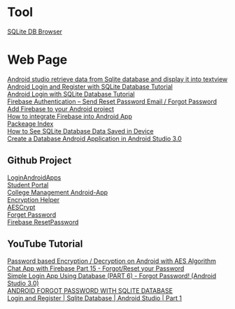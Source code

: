 # Tool
[SQLite DB Browser](https://sqlitebrowser.org/dl/)<br>

# Web Page
[Android studio retrieve data from Sqlite database and display it into textview](https://stackoverflow.com/questions/44876568/android-studio-retrieve-data-from-sqlite-database-and-display-it-into-textview/44884971)<br>
[Android Login and Register with SQLite Database Tutorial](http://www.androidtutorialshub.com/android-login-and-register-with-sqlite-database-tutorial/)<br>
[Android Login with SQLite Database Tutorial](https://www.jackrutorial.com/2018/03/android-login-with-sqlite-database-tutorial.html)<br>
[Firebase Authentication – Send Reset Password Email / Forgot Password](https://grokonez.com/android/firebase-authentication-send-reset-password-email-forgot-password-android)<br>
[Add Firebase to your Android project](https://firebase.google.com/docs/android/setup?gclid=Cj0KCQjwlvT8BRDeARIsAACRFiXiuB1XGMm1Ifm_8J4DIQsl8ARJC6g_Clr27BemKg_wfJVQ5iIU8ycaAjjeEALw_wcB)<br>
[How to integrate Firebase into Android App](https://grokonez.com/android/how-to-integrate-firebase-android-app-android-studio#2_Create_Project_on_Firebase)<br>
[Packeage Index](https://developer.android.com/reference/androidx/packages)<br>
[How to See SQLite Database Data Saved in Device](https://aboutreact.com/see-saved-data-of-the-sqlite-database-in-device/)<br>
[Create a Database Android Application in Android Studio 3.0](https://dzone.com/articles/create-a-database-android-application-in-android-s)<br>

## Github Project
[LoginAndroidApps](https://github.com/annurkhozin/LoginAndroidApps)<br>
[Student Portal](https://github.com/protyposis/Studentenportal)<br>
[College Management Android-App](https://github.com/RajneeshSingh007/College-Management-Android-App)<br>
[Encryption Helper](https://github.com/ebrahemfarhatrw/android/blob/1f1017c411f5f3010d0516429969032c55040eda/app/src/main/java/com/example/SafeChat/EncryptionHelper.java)<br>
[AESCrypt](https://github.com/scottyab/AESCrypt-Android/blob/master/aescrypt/src/main/java/com/scottyab/aescrypt/AESCrypt.java)<br>
[Forget Password](https://github.com/delaroy/SqliteLogin/tree/ForgotPassword)<br>
[Firebase ResetPassword](https://github.com/anoop333/ChatAppTutorial-master/tree/a8c9f908177ae71869db6f316c8611b1b08a22bf)<br>

## YouTube Tutorial
[Password based Encryption / Decryption on Android with AES Algorithm](https://www.youtube.com/watch?v=kN8hlHO8US0)<br>
[Chat App with Firebase Part 15 - Forgot/Reset your Password](https://www.youtube.com/watch?v=zP21bsSXGJc)<br>
[Simple Login App Using Database (PART 6) - Forgot Password! (Android Studio 3.0)](https://www.youtube.com/watch?v=CKqIpDqjj44)<br>
[ANDROID FORGOT PASSWORD WITH SQLITE DATABASE](https://www.youtube.com/watch?v=H16UKeAw3Fo)<br>
[Login and Register | Sqlite Database | Android Studio | Part 1](https://www.youtube.com/watch?v=1WPAXHhG6u0)<br>
